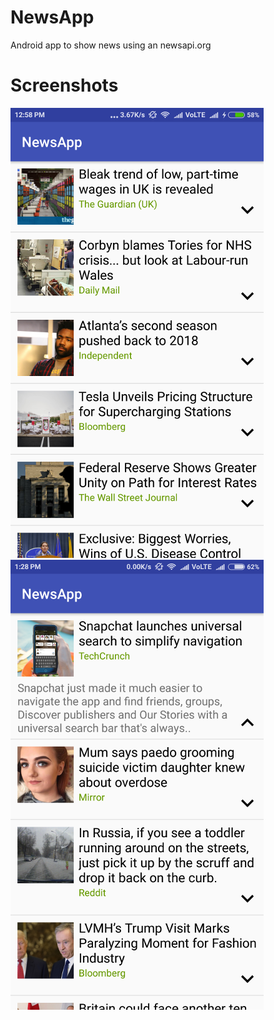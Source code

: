 # NewsApp
Android app to show news using an newsapi.org

# Screenshots

![Alt text](/Screenshot_2017-01-13-12-58-05-426_com.example.android.newsapp.png?raw=true "Screenshot")         ![Alt text](/Screenshot_2017-01-13-13-28-53-574_com.example.android.newsapp.png?raw=true "Screenshot")
